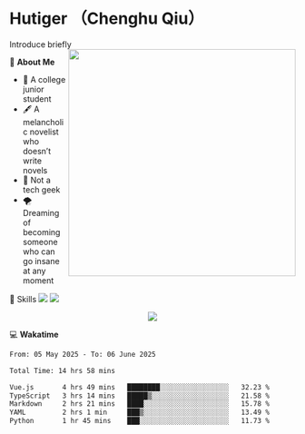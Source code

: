 # Hutiger （Chenghu Qiu）
Introduce briefly
<a href="#">
<img align="right" width="400" src="https://github-readme-stats-tau-lilac-25.vercel.app/api/top-langs/?username=hutiger9&layout=compact&langs_count=8&theme=transparent" />
</a>

💭 **About Me**

- 🏫 A college junior student
- 🖋️ A melancholic novelist who doesn’t write novels
- 🚫 Not a tech geek
- 🌪️ Dreaming of becoming someone who can go insane at any moment


🚀 Skills
![](https://img.shields.io/badge/-python-3e74a2?style=for-the-badge&logo=Python&logoColor=fff)
![](https://img.shields.io/badge/-pytorch-ee4c2c?style=for-the-badge&logo=PyTorch&logoColor=fff)

</p>
    <p align="center">
    <img src="https://profile-counter.glitch.me/{hutiger9}/count.svg" />
</p>


💻 **Wakatime**

<!--START_SECTION:waka-->

```txt
From: 05 May 2025 - To: 06 June 2025

Total Time: 14 hrs 58 mins

Vue.js       4 hrs 49 mins   ████████░░░░░░░░░░░░░░░░░   32.23 %
TypeScript   3 hrs 14 mins   █████▒░░░░░░░░░░░░░░░░░░░   21.58 %
Markdown     2 hrs 21 mins   ████░░░░░░░░░░░░░░░░░░░░░   15.78 %
YAML         2 hrs 1 min     ███▒░░░░░░░░░░░░░░░░░░░░░   13.49 %
Python       1 hr 45 mins    ███░░░░░░░░░░░░░░░░░░░░░░   11.73 %
```

<!--END_SECTION:waka-->
